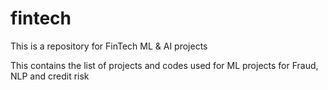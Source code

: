 # fintech
This is a repository for FinTech ML &amp; AI projects

This contains the list of projects and codes used for ML projects for Fraud, NLP and credit risk
